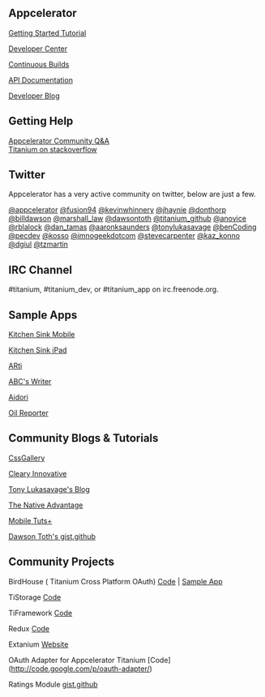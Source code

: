 ## Appcelerator 

[Getting Started Tutorial](http://developer.appcelerator.com/get_started)

[Developer Center](http://developer.appcelerator.com) 

[Continuous Builds](http://builds.appcelerator.com.s3.amazonaws.com/index.html)

[API Documentation](http://developer.appcelerator.com/apidoc/mobile/latest) 

[Developer Blog](http://developer.appcelerator.com/blog/) 

## Getting Help
[Appcelerator Community Q&A](http://developer.appcelerator.com/questions/created)  
[Titanium on stackoverflow](http://stackoverflow.com/questions/tagged/titanium)

## Twitter

Appcelerator has a very active community on twitter, below are just a few.

[@appcelerator](http://twitter.com/appcelerator)
[@fusion94](http://twitter.com/fusion94)
[@kevinwhinnery](http://twitter.com/kevinwhinnery)
[@jhaynie](http://twitter.com/jhaynie)
[@donthorp](http://twitter.com/donthorp)
[@billdawson](http://twitter.com/billdawson)
[@marshall_law](http://twitter.com/marshall_law)
[@dawsontoth](http://twitter.com/dawsontoth)
[@titanium_github](http://twitter.com/titanium_github)
[@anovice](http://twitter.com/anovice)
[@rblalock](http://twitter.com/rblalock)
[@dan_tamas](http://twitter.com/dan_tamas)
[@aaronksaunders](http://twitter.com/aaronksaunders)
[@tonylukasavage](http://twitter.com/tonylukasavage)
[@benCoding](http://twitter.com/bencoding)
[@pecdev](https://twitter.com/pecdev)
[@kosso](http://twitter.com/kosso)
[@imnogeekdotcom](http://twitter.com/imnogeekdotcom)
[@stevecarpenter](http://twitter.com/stevecarpenter)
[@kaz_konno](http://twitter.com/kaz_konno)
[@dgiul](http://twitter.com/dgiul)
[@tzmartin](http://twitter.com/tzmartin)

## IRC Channel

 #titanium, #titanium_dev, or #titanium_app on irc.freenode.org.

## Sample Apps

[Kitchen Sink Mobile](https://github.com/appcelerator/titanium_mobile/tree/master/demos/KitchenSink)

[Kitchen Sink iPad](https://github.com/appcelerator/titanium_mobile/tree/master/demos/KitchenSink-iPad)

[ARti](https://github.com/appcelerator-titans/ARti)

[ABC's Writer](https://github.com/appcelerator-titans/abcsWriter)

[Aidori](https://github.com/appcelerator-titans/Aidori)

[Oil Reporter](https://github.com/intridea/oilreporter-mobile)

## Community Blogs & Tutorials
[CssGallery](http://cssgallery.info/category/titanium-appcelerator/)

[Cleary Innovative](http://blog.clearlyinnovative.com/)

[Tony Lukasavage's Blog](http://savagelook.com/blog/)

[The Native Advantage](http://thenativeadvantage.com/)

[Mobile Tuts+](http://mobile.tutsplus.com/category/tutorials/appcelerator/)

[Dawson Toth's gist.github](https://gist.github.com/dawsontoth)

## Community Projects

BirdHouse ( Titanium Cross Platform OAuth) 
[Code](https://github.com/jpurcell/birdhouse)
| [Sample App](https://github.com/jpurcell/birdhouseapp)

TiStorage
[Code](https://github.com/rblalock/TiStorage)

TiFramework
[Code](https://github.com/rblalock/TiFramework)

Redux
[Code](https://github.com/dawsontoth/Appcelerator-Titanium-Redux)

Extanium
[Website](http://www.extanium.org/)

OAuth Adapter for Appcelerator Titanium
[Code] (http://code.google.com/p/oauth-adapter/)

Ratings Module
[gist.github](https://gist.github.com/470113)